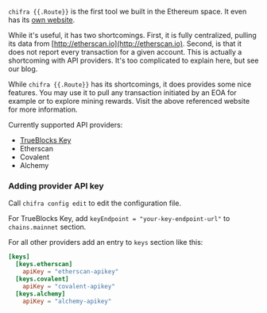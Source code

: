 `chifra {{.Route}}` is the first tool we built in the Ethereum space. It even has its [own website](http://ethslurp.com).

While it's useful, it has two shortcomings. First, it is fully centralized, pulling its data from
[http://etherscan.io](http://etherscan.io). Second, is that it does not report every transaction
for a given account. This is actually a shortcoming with API providers. It's too complicated to explain
here, but see our blog.

While `chifra {{.Route}}` has its shortcomings, it does provides some nice features. You may use it to pull
any transaction initiated by an EOA for example or to explore mining rewards. Visit the above
referenced website for more information.

Currently supported API providers:
- [TrueBlocks Key](https://key.trueblocks.io)
- Etherscan
- Covalent
- Alchemy

### Adding provider API key
Call `chifra config edit` to edit the configuration file.

For TrueBlocks Key, add `keyEndpoint = "your-key-endpoint-url"` to `chains.mainnet` section.

For all other providers add an entry to `keys` section like this:
```toml
[keys]
  [keys.etherscan]
    apiKey = "etherscan-apikey"
  [keys.covalent]
    apiKey = "covalent-apikey"
  [keys.alchemy]
    apiKey = "alchemy-apikey"
```